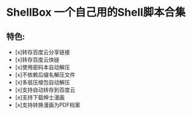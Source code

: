 # ShellBox 一个自己用的Shell脚本合集
## 特色:
- [x]转存百度云分享链接
- [x]转存百度云快链
- [x]使用密码本自动解压
- [x]不依赖后缀名解压文件
- [x]多层压缩包自动解压
- [x]支持自动转存到百度云
- [x]支持下载绅士漫画
- [x]支持转换漫画为PDF档案
